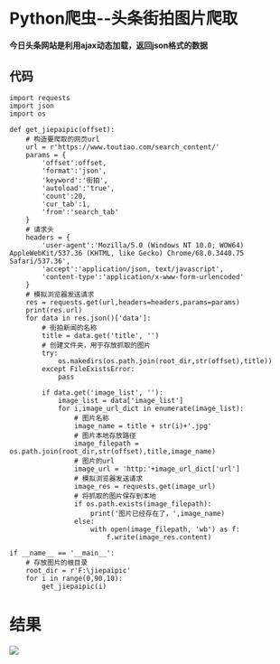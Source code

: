 # Python爬虫--头条街拍图片爬取
**今日头条网站是利用ajax动态加载，返回json格式的数据**
## 代码
    import requests
    import json
    import os

    def get_jiepaipic(offset):   
        # 构造要爬取的网页url
        url = r'https://www.toutiao.com/search_content/'
        params = {
            'offset':offset,
            'format':'json',
            'keyword':'街拍',
            'autoload':'true',
            'count':20,
            'cur_tab':1,
            'from':'search_tab'
        }
        # 请求头
        headers = {
            'user-agent':'Mozilla/5.0 (Windows NT 10.0; WOW64) AppleWebKit/537.36 (KHTML, like Gecko) Chrome/68.0.3440.75 Safari/537.36',
            'accept':'application/json, text/javascript',
            'content-type':'application/x-www-form-urlencoded'
        }
        # 模拟浏览器发送请求
        res = requests.get(url,headers=headers,params=params)
        print(res.url)
        for data in res.json()['data']:
            # 街拍新闻的名称
            title = data.get('title', '')
            # 创建文件夹，用于存放抓取的图片
            try:
                os.makedirs(os.path.join(root_dir,str(offset),title))
            except FileExistsError:
                pass

            if data.get('image_list', ''):
                image_list = data['image_list']
                for i,image_url_dict in enumerate(image_list):
                    # 图片名称
                    image_name = title + str(i)+'.jpg'
                    # 图片本地存放路径
                    image_filepath = os.path.join(root_dir,str(offset),title,image_name)
                    # 图片的url
                    image_url = 'http:'+image_url_dict['url']
                    # 模拟浏览器发送请求
                    image_res = requests.get(image_url)
                    # 将抓取的图片保存到本地
                    if os.path.exists(image_filepath):
                        print('图片已经存在了，',image_name)
                    else:
                        with open(image_filepath, 'wb') as f:
                            f.write(image_res.content)

    if __name__ == '__main__':
        # 存放图片的根目录
        root_dir = r'F:\jiepaipic'
        for i in range(0,90,10):
            get_jiepaipic(i)
# 结果
![](https://github.com/daacheng/PythonBasic/blob/master/pic/toutiaopic.png)
